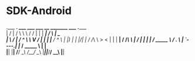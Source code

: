 # SDK-Android

.___  ___.      ___      ___   ___  __       _______     ___      .______    
|   \/   |     /   \     \  \ /  / |  |     |   ____|   /   \     |   _  \
|  \  /  |    /  ^  \     \  V  /  |  |     |  |__     /  ^  \    |  |_)  |
|  |\/|  |   /  /_\  \     >   <   |  |     |   __|   /  /_\  \   |   ___/
|  |  |  |  /  _____  \   /  .  \  |  `----.|  |____ /  _____  \  |  |      
|__|  |__| /__/     \__\ /__/ \__\ |_______||_______/__/     \__\ |__|      
